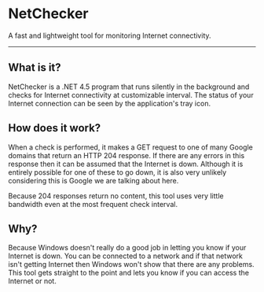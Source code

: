 # NetChecker

A fast and lightweight tool for monitoring Internet connectivity.

---

## What is it?

NetChecker is a .NET 4.5 program that runs silently in the background and checks for Internet connectivity at customizable interval. The status of your Internet connection can be seen by the application's tray icon.

## How does it work?

When a check is performed, it makes a GET request to one of many Google domains that return an HTTP 204 response. If there are any errors in this response then it can be assumed that the Internet is down. Although it is entirely possible for one of these to go down, it is also very unlikely considering this is Google we are talking about here.

Because 204 responses return no content, this tool uses very little bandwidth even at the most frequent check interval.

## Why?

Because Windows doesn't really do a good job in letting you know if your Internet is down. You can be connected to a network and if that network isn't getting Internet then Windows won't show that there are any problems. This tool gets straight to the point and lets you know if you can access the Internet or not.